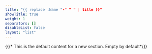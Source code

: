 ```yaml
---
title: "{{ replace .Name "-" " " | title }}"
showTitle: true
weight: 1
separators: []
disableList: false
layout: "list"
---
```

{{/* This is the default content for a new section. Empty by default*/}}
